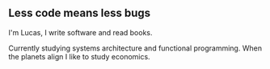 ## Less code means less bugs

I'm Lucas, I write software and read books.

Currently studying systems architecture and functional programming. When the planets align I like to study economics.
